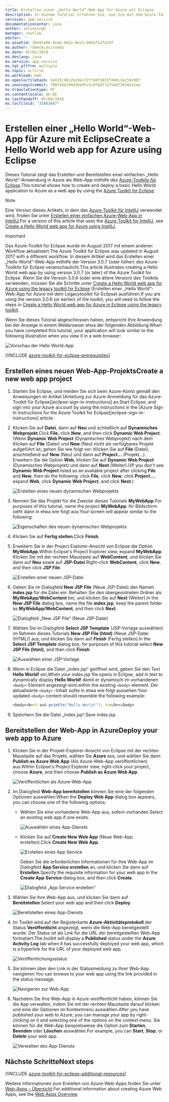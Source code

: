 ```yaml
---
title: Erstellen einer „Hello World“-Web-App für Azure mit Eclipse
description: In diesem Tutorial erfahren Sie, wie Sie mit dem Azure-Toolkit für Eclipse eine „Hello World“-Web-App für Azure erstellen.
services: app-service
documentationcenter: java
author: selvasingh
manager: routlaw
editor: ''
ms.assetid: 20d41e88-9eab-462e-8ee3-89da71e7a33f
ms.author: robmcm;asirveda
ms.date: 02/01/2018
ms.devlang: java
ms.service: app-service
ms.tgt_pltfrm: multiple
ms.topic: article
ms.workload: web
ms.openlocfilehash: 5e025c90c2619ec72ffddf5815fd49c3ac59c00f
ms.sourcegitcommit: 798f4d4199d3be9fc5c9f8bf7a754d7393de31ae
ms.translationtype: HT
ms.contentlocale: de-DE
ms.lasthandoff: 05/08/2018
ms.locfileid: "33883647"
---
```

# <a name="create-a-hello-world-web-app-for-azure-using-eclipse"></a><span data-ttu-id="c45fe-103">Erstellen einer „Hello World“-Web-App für Azure mit Eclipse</span><span class="sxs-lookup"><span data-stu-id="c45fe-103">Create a Hello World web app for Azure using Eclipse</span></span>

<span data-ttu-id="c45fe-104">Dieses Tutorial zeigt das Erstellen und Bereitstellen einer einfachen „Hello World“-Anwendung in Azure als Web-App mithilfe des [Azure-Toolkits für Eclipse].</span><span class="sxs-lookup"><span data-stu-id="c45fe-104">This tutorial shows how to create and deploy a basic Hello World application to Azure as a web app by using the [Azure Toolkit for Eclipse].</span></span>

> [!NOTE]
>
> <span data-ttu-id="c45fe-105">Eine Version dieses Artikels, in dem das [Azure-Toolkit für IntelliJ] verwendet wird, finden Sie unter [Erstellen einer einfachen Azure-Web-App in IntelliJ][intellij-hello-world].</span><span class="sxs-lookup"><span data-stu-id="c45fe-105">For a version of this article that uses the [Azure Toolkit for IntelliJ], see [Create a Hello World web app for Azure using IntelliJ][intellij-hello-world].</span></span>
>

> [!IMPORTANT]
> 
> <span data-ttu-id="c45fe-106">Das Azure-Toolkit für Eclipse wurde im August 2017 mit einem anderen Workflow aktualisiert.</span><span class="sxs-lookup"><span data-stu-id="c45fe-106">The Azure Toolkit for Eclipse was updated in August 2017 with a different workflow.</span></span> <span data-ttu-id="c45fe-107">In diesem Artikel wird das Erstellen einer „Hello World“-Web-App mithilfe der Version 3.0.7 (oder höher) des Azure-Toolkits für Eclipse veranschaulicht.</span><span class="sxs-lookup"><span data-stu-id="c45fe-107">This article illustrates creating a Hello World web app by using version 3.0.7 (or later) of the Azure Toolkit for Eclipse.</span></span> <span data-ttu-id="c45fe-108">Wenn Sie die Version 3.0.6 (oder eine ältere Version) des Toolkits verwenden, müssen Sie die Schritte unter [Create a Hello World web app for Azure using the legacy toolkit for Eclipse][Legacy Version] (Erstellen einer „Hello World“-Web-App für Azure mit dem Legacytoolkit für Eclipse) ausführen.</span><span class="sxs-lookup"><span data-stu-id="c45fe-108">If you are using the version 3.0.6 (or earlier) of the toolkit, you will need to follow the steps in [Create a Hello World web app for Azure in Eclipse using the legacy toolkit][Legacy Version].</span></span>
> 

<span data-ttu-id="c45fe-109">Wenn Sie dieses Tutorial abgeschlossen haben, entspricht Ihre Anwendung bei der Anzeige in einem Webbrowser etwa der folgenden Abbildung:</span><span class="sxs-lookup"><span data-stu-id="c45fe-109">When you have completed this tutorial, your application will look similar to the following illustration when you view it in a web browser:</span></span>

![Vorschau der Hello World-App][browse-web-app]

[!INCLUDE [azure-toolkit-for-eclipse-prerequisites](../includes/azure-toolkit-for-eclipse-prerequisites.md)]

## <a name="create-a-new-web-app-project"></a><span data-ttu-id="c45fe-111">Erstellen eines neuen Web-App-Projekts</span><span class="sxs-lookup"><span data-stu-id="c45fe-111">Create a new web app project</span></span>

1. <span data-ttu-id="c45fe-112">Starten Sie Eclipse, und melden Sie sich beim Azure-Konto gemäß den Anweisungen im Artikel [Anleitung zur Azure-Anmeldung für das Azure-Toolkit für Eclipse][eclipse-sign-in-instructions] an.</span><span class="sxs-lookup"><span data-stu-id="c45fe-112">Start Eclipse, and sign into your Azure account by using the instructions in the [Azure Sign In Instructions for the Azure Toolkit for Eclipse][eclipse-sign-in-instructions] article.</span></span>

1. <span data-ttu-id="c45fe-113">Klicken Sie auf **Datei**, dann auf **Neu** und schließlich auf **Dynamisches Webprojekt**.</span><span class="sxs-lookup"><span data-stu-id="c45fe-113">Click **File**, click **New**, and then click **Dynamic Web Project**.</span></span> <span data-ttu-id="c45fe-114">(Wenn **Dynamic Web Project** (Dynamisches Webprojekt) nach dem Klicken auf **File** (Datei) und **New** (Neu) nicht als verfügbares Projekt aufgeführt ist, gehen Sie wie folgt vor: Klicken Sie auf **File** (Datei), anschließend auf **New** (Neu) und dann auf **Project...** (Projekt...). Erweitern Sie die Option **Web**, klicken Sie auf **Dynamic Web Project** (Dynamisches Webprojekt) und dann auf **Next** (Weiter).)</span><span class="sxs-lookup"><span data-stu-id="c45fe-114">(If you don't see **Dynamic Web Project** listed as an available project after clicking **File** and **New**, then do the following: click **File**, click **New**, click **Project...**, expand **Web**, click **Dynamic Web Project**, and click **Next**.)</span></span>

   ![Erstellen eines neuen dynamischen Webprojekts][file-new-dynamic-web-project]

2. <span data-ttu-id="c45fe-116">Nennen Sie das Projekt für die Zwecke dieses Tutorials **MyWebApp**.</span><span class="sxs-lookup"><span data-stu-id="c45fe-116">For purposes of this tutorial, name the project **MyWebApp**.</span></span> <span data-ttu-id="c45fe-117">Ihr Bildschirm sieht dann in etwa wie folgt aus:</span><span class="sxs-lookup"><span data-stu-id="c45fe-117">Your screen will appear similar to the following:</span></span>
   
   ![Eigenschaften des neuen dynamischen Webprojekts][dynamic-web-project-properties]

3. <span data-ttu-id="c45fe-119">Klicken Sie auf **Fertig stellen**.</span><span class="sxs-lookup"><span data-stu-id="c45fe-119">Click **Finish**.</span></span>

4. <span data-ttu-id="c45fe-120">Erweitern Sie in der Project Explorer-Ansicht von Eclipse die Option **MyWebApp**.</span><span class="sxs-lookup"><span data-stu-id="c45fe-120">Within Eclipse's Project Explorer view, expand **MyWebApp**.</span></span> <span data-ttu-id="c45fe-121">Klicken Sie mit der rechten Maustaste auf **WebContent**, und klicken Sie dann auf **Neu** sowie auf **JSP-Datei**.</span><span class="sxs-lookup"><span data-stu-id="c45fe-121">Right-click **WebContent**, click **New**, and then click **JSP File**.</span></span>

   ![Erstellen einer neuen JSP-Datei][create-new-jsp-file]

5. <span data-ttu-id="c45fe-123">Geben Sie im Dialogfeld **New JSP File** (Neue JSP-Datei) den Namen **index.jsp** für die Datei ein. Behalten Sie den übergeordneten Ordner als **MyWebApp/WebContent** bei, und klicken Sie auf **Next** (Weiter).</span><span class="sxs-lookup"><span data-stu-id="c45fe-123">In the **New JSP File** dialog box, name the file **index.jsp**, keep the parent folder as **MyWebApp/WebContent**, and then click **Next**.</span></span>

   ![Dialogfeld „New JSP File“ (Neue JSP-Datei)][new-jsp-file-dialog]

6. <span data-ttu-id="c45fe-125">Wählen Sie im Dialogfeld **Select JSP Template** (JSP-Vorlage auswählen) im Rahmen dieses Tutorials **New JSP File (html)** (Neue JSP-Datei (HTML)) aus, und klicken Sie dann auf **Finish** (Fertig stellen).</span><span class="sxs-lookup"><span data-stu-id="c45fe-125">In the **Select JSP Template** dialog box, for purposes of this tutorial select **New JSP File (html)**, and then click **Finish**.</span></span>

   ![Auswählen einer JSP-Vorlage][select-jsp-template]

7. <span data-ttu-id="c45fe-127">Wenn in Eclipse die Datei „index.jsp“ geöffnet wird, geben Sie den Text **Hello World!** ein,</span><span class="sxs-lookup"><span data-stu-id="c45fe-127">When your index.jsp file opens in Eclipse, add in text to dynamically display **Hello World!**</span></span> <span data-ttu-id="c45fe-128">damit er dynamisch im vorhandenen `<body>`-Element angezeigt wird.</span><span class="sxs-lookup"><span data-stu-id="c45fe-128">within the existing `<body>` element.</span></span> <span data-ttu-id="c45fe-129">Der aktualisierte `<body>` -Inhalt sollte in etwa wie folgt aussehen:</span><span class="sxs-lookup"><span data-stu-id="c45fe-129">Your updated `<body>` content should resemble the following example:</span></span>
   
   ```jsp
   <body><b><% out.println("Hello World!"); %></b></body>
   ```

8. <span data-ttu-id="c45fe-130">Speichern Sie die Datei „index.jsp“.</span><span class="sxs-lookup"><span data-stu-id="c45fe-130">Save index.jsp.</span></span>

## <a name="deploy-your-web-app-to-azure"></a><span data-ttu-id="c45fe-131">Bereitstellen der Web-App in Azure</span><span class="sxs-lookup"><span data-stu-id="c45fe-131">Deploy your web app to Azure</span></span>

1. <span data-ttu-id="c45fe-132">Klicken Sie in der Projekt-Explorer-Ansicht von Eclipse mit der rechten Maustaste auf das Projekt, wählen Sie **Azure** aus, und wählen Sie dann **Publish as Azure Web App** (Als Azure-Web-App veröffentlichen) aus.</span><span class="sxs-lookup"><span data-stu-id="c45fe-132">Within Eclipse's Project Explorer view, right-click your project, choose **Azure**, and then choose **Publish as Azure Web App**.</span></span>
   
   ![Veröffentlichen als Azure-Web-App][publish-as-azure-web-app]

1. <span data-ttu-id="c45fe-134">Im Dialogfeld **Web-App bereitstellen** können Sie eine der folgenden Optionen auswählen:</span><span class="sxs-lookup"><span data-stu-id="c45fe-134">When the **Deploy Web App** dialog box appears, you can choose one of the following options:</span></span>

   * <span data-ttu-id="c45fe-135">Wählen Sie eine vorhandene Web-App aus, sofern vorhanden.</span><span class="sxs-lookup"><span data-stu-id="c45fe-135">Select an existing web app if one exists.</span></span>

      ![Auswählen eines App-Diensts][select-app-service]

   * <span data-ttu-id="c45fe-137">Klicken Sie auf **Create New Web App** (Neue Web-App erstellen).</span><span class="sxs-lookup"><span data-stu-id="c45fe-137">Click **Create New Web App**.</span></span>

      ![Erstellen eines App Service][create-app-service]

      <span data-ttu-id="c45fe-139">Geben Sie die erforderlichen Informationen für Ihre Web-App im Dialogfeld **App Service erstellen** an, und klicken Sie dann auf **Erstellen**.</span><span class="sxs-lookup"><span data-stu-id="c45fe-139">Specify the requisite information for your web app in the **Create App Service** dialog box, and then click **Create**.</span></span>

      ![Dialogfeld „App Service erstellen“][create-app-service-dialog]

1. <span data-ttu-id="c45fe-141">Wählen Sie Ihre Web-App aus, und klicken Sie dann auf **Bereitstellen**.</span><span class="sxs-lookup"><span data-stu-id="c45fe-141">Select your web app and then click **Deploy**.</span></span>

   ![Bereitstellen eines App-Diensts][deploy-app-service]

1. <span data-ttu-id="c45fe-143">Im Toolkit wird auf der Registerkarte **Azure-Aktivitätsprotokoll** der Status **Veröffentlicht** angezeigt, wenn die Web-App bereitgestellt wurde. Der Status ist als Link für die URL der bereitgestellten Web-App formatiert.</span><span class="sxs-lookup"><span data-stu-id="c45fe-143">The toolkit will display a **Published** status under the **Azure Activity Log** tab when it has successfully deployed your web app, which is a hyperlink for the URL of your deployed web app.</span></span>

   ![Veröffentlichungsstatus][publish-status]

1. <span data-ttu-id="c45fe-145">Sie können über den Link in der Statusmeldung zu Ihrer Web-App navigieren.</span><span class="sxs-lookup"><span data-stu-id="c45fe-145">You can browse to your web app using the link provided in the status message.</span></span>

   ![Navigieren zur Web-App][browse-web-app]

1. <span data-ttu-id="c45fe-147">Nachdem Sie Ihre Web-App in Azure veröffentlicht haben, können Sie die App verwalten, indem Sie mit der rechten Maustaste darauf klicken und eine der Optionen im Kontextmenü auswählen.</span><span class="sxs-lookup"><span data-stu-id="c45fe-147">After you have published your web to Azure, you can manage your app by right-clicking on it and selecting one of the options on the context menu.</span></span> <span data-ttu-id="c45fe-148">Sie können für die Web-App beispielsweise die Option zum **Starten**, **Beenden** oder **Löschen** auswählen.</span><span class="sxs-lookup"><span data-stu-id="c45fe-148">For example, you can **Start**, **Stop**, or **Delete** your web app.</span></span>

   ![Verwalten des App-Diensts][manage-app-service]

## <a name="next-steps"></a><span data-ttu-id="c45fe-150">Nächste Schritte</span><span class="sxs-lookup"><span data-stu-id="c45fe-150">Next steps</span></span>

[!INCLUDE [azure-toolkit-for-eclipse-additional-resources](../includes/azure-toolkit-for-eclipse-additional-resources.md)]

<span data-ttu-id="c45fe-151">Weitere Informationen zum Erstellen von Azure-Web-Apps finden Sie unter [Web-Apps – Übersicht].</span><span class="sxs-lookup"><span data-stu-id="c45fe-151">For additional information about creating Azure Web Apps, see the [Web Apps Overview].</span></span>

<!-- URL List -->

[Azure-Toolkits für Eclipse]: azure-toolkit-for-eclipse.md
[Azure Toolkit for Eclipse]: azure-toolkit-for-eclipse.md
[Azure-Toolkit für IntelliJ]: ../intellij/azure-toolkit-for-intellij.md
[Azure Toolkit for IntelliJ]: ../intellij/azure-toolkit-for-intellij.md
[intellij-hello-world]: ../intellij/azure-toolkit-for-intellij-create-hello-world-web-app.md
[Web-Apps – Übersicht]: /azure/app-service/app-service-web-overview
[Web Apps Overview]: /azure/app-service/app-service-web-overview
[Apache Tomcat]: http://tomcat.apache.org/
[Jetty]: http://www.eclipse.org/jetty/
[Legacy Version]: azure-toolkit-for-eclipse-create-hello-world-web-app-legacy-version.md

<!-- IMG List -->

[browse-web-app]: ./media/azure-toolkit-for-eclipse-create-hello-world-web-app/browse-web-app.png
[file-new-dynamic-web-project]: ./media/azure-toolkit-for-eclipse-create-hello-world-web-app/file-new-dynamic-web-project.png
[dynamic-web-project-properties]: ./media/azure-toolkit-for-eclipse-create-hello-world-web-app/dynamic-web-project-properties.png
[create-new-jsp-file]: ./media/azure-toolkit-for-eclipse-create-hello-world-web-app/create-new-jsp-file.png
[new-jsp-file-dialog]: ./media/azure-toolkit-for-eclipse-create-hello-world-web-app/new-jsp-file-dialog.png
[select-jsp-template]: ./media/azure-toolkit-for-eclipse-create-hello-world-web-app/select-jsp-template.png
[publish-as-azure-web-app]: ./media/azure-toolkit-for-eclipse-create-hello-world-web-app/publish-as-azure-web-app.png
[deploy-web-app-dialog]: ./media/azure-toolkit-for-eclipse-create-hello-world-web-app/deploy-web-app-dialog.png
[select-app-service]: ./media/azure-toolkit-for-eclipse-create-hello-world-web-app/select-app-service.png
[create-app-service-dialog]: ./media/azure-toolkit-for-eclipse-create-hello-world-web-app/create-app-service-dialog.png
[publish-status]: ./media/azure-toolkit-for-eclipse-create-hello-world-web-app/publish-status.png
[create-app-service]: ./media/azure-toolkit-for-eclipse-create-hello-world-web-app/create-app-service.png
[deploy-app-service]: ./media/azure-toolkit-for-eclipse-create-hello-world-web-app/deploy-app-service.png
[manage-app-service]: ./media/azure-toolkit-for-eclipse-create-hello-world-web-app/manage-app-service.png
